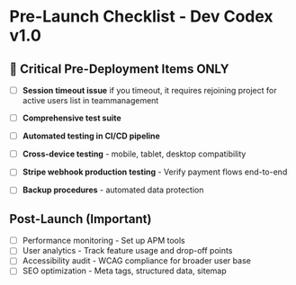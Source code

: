 # Pre-Launch Checklist - Dev Codex v1.0

## 🚨 **Critical Pre-Deployment Items ONLY**

- [ ] **Session timeout issue**
  if you timeout, it requires rejoining project for active users list in teammanagement
- [ ] **Comprehensive test suite**

- [ ] **Automated testing in CI/CD pipeline**
- [ ] **Cross-device testing** - mobile, tablet, desktop compatibility
- [ ] **Stripe webhook production testing** - Verify payment flows end-to-end
- [ ] **Backup procedures** - automated data protection

## Post-Launch (Important)

- [ ] Performance monitoring - Set up APM tools
- [ ] User analytics - Track feature usage and drop-off points
- [ ] Accessibility audit - WCAG compliance for broader user base
- [ ] SEO optimization - Meta tags, structured data, sitemap
